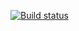[![Build status](https://ci.appveyor.com/api/projects/status/klmffy5oaed2g2de?svg=true)](https://ci.appveyor.com/project/AWmakar/selenide)
